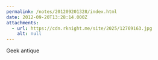 ```yaml
---
permalink: /notes/201209201328/index.html
date: 2012-09-20T13:28:14.000Z
attachments:
  - url: https://cdn.rknight.me/site/2025/12769163.jpg
    alt: null
---
```


Geek antique
